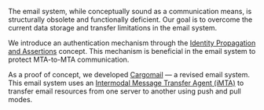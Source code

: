 The email system, while conceptually sound as a communication means, is structurally obsolete and functionally deficient. Our goal is to overcome the current data storage and transfer limitations in the email system.

We introduce an authentication mechanism through the [Identity Propagation and Assertions](https://github.com/cargomail/identity-propagation-and-assertions) concept. This mechanism is beneficial in the email system to protect MTA-to-MTA communication.

As a proof of concept, we developed [Cargomail](https://github.com/cargomail/cargomail) — a revised email system. This email system uses an [Intermodal Message Transfer Agent (iMTA)](https://github.com/cargomail/imta) to transfer email resources from one server to another using push and pull modes.
